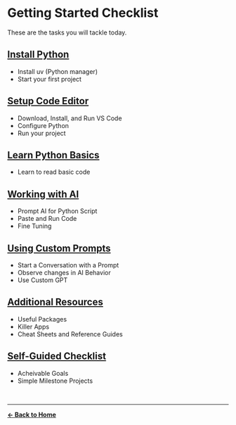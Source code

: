 # Getting Started Checklist

These are the tasks you will tackle today.

## [Install Python](first-steps.md)

- Install uv (Python manager)
- Start your first project

## **[Setup Code Editor](editors.md)**

- Download, Install, and Run VS Code
- Configure Python
- Run your project

## **[Learn Python Basics](the-basics.md)**

- Learn to read basic code

## **[Working with AI](how-to-use-with-ai.md)**

- Prompt AI for Python Script
- Paste and Run Code
- Fine Tuning

## **[Using Custom Prompts](starting-prompt.md)**

- Start a Conversation with a Prompt
- Observe changes in AI Behavior
- Use Custom GPT

## **[Additional Resources](additional-tools-and-resources.md)**

- Useful Packages
- Killer Apps
- Cheat Sheets and Reference Guides
  
## **[Self-Guided Checklist](learning-checklist.md)**

- Acheivable Goals
- Simple Milestone Projects

<br>

---

**[← Back to Home](../README.md)**
